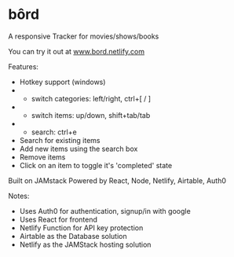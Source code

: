 # bôrd
A responsive Tracker for movies/shows/books

You can try it out at www.bord.netlify.com

Features:
- Hotkey support (windows)
- - switch categories: left/right, ctrl+\[ / ]
- - switch items: up/down, shift+tab/tab
- - search: ctrl+e
- Search for existing items 
- Add new items using the search box
- Remove items
- Click on an item to toggle it's 'completed' state

Built on JAMstack 
Powered by React, Node, Netlify, Airtable, Auth0

Notes: 
- Uses Auth0 for authentication, signup/in with google
- Uses React for frontend
- Netlify Function for API key protection
- Airtable as the Database solution
- Netlify as the JAMStack hosting solution
